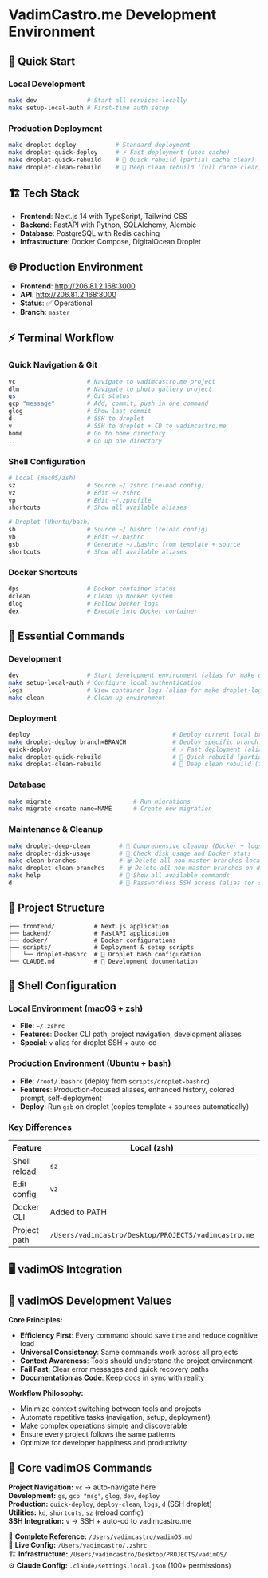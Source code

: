 # VadimCastro.me Development Environment

## 🚀 Quick Start

### Local Development
```bash
make dev              # Start all services locally
make setup-local-auth # First-time auth setup
```

### Production Deployment
```bash
make droplet-deploy           # Standard deployment
make droplet-quick-deploy     # ⚡ Fast deployment (uses cache)
make droplet-quick-rebuild    # 🚀 Quick rebuild (partial cache clear)
make droplet-clean-rebuild    # 🧹 Deep clean rebuild (full cache clear)
```

## 🏗️ Tech Stack
- **Frontend**: Next.js 14 with TypeScript, Tailwind CSS
- **Backend**: FastAPI with Python, SQLAlchemy, Alembic
- **Database**: PostgreSQL with Redis caching
- **Infrastructure**: Docker Compose, DigitalOcean Droplet

## 🌐 Production Environment
- **Frontend**: http://206.81.2.168:3000
- **API**: http://206.81.2.168:8000
- **Status**: ✅ Operational
- **Branch**: `master`

## ⚡ Terminal Workflow

### Quick Navigation & Git
```bash
vc                    # Navigate to vadimcastro.me project
dlm                   # Navigate to photo gallery project  
gs                    # Git status
gcp "message"         # Add, commit, push in one command
glog                  # Show last commit
d                     # SSH to droplet
v                     # SSH to droplet + CD to vadimcastro.me
home                  # Go to home directory
..                    # Go up one directory
```

### Shell Configuration
```bash
# Local (macOS/zsh)
sz                    # Source ~/.zshrc (reload config)
vz                    # Edit ~/.zshrc
vp                    # Edit ~/.zprofile
shortcuts             # Show all available aliases

# Droplet (Ubuntu/bash)  
sb                    # Source ~/.bashrc (reload config)
vb                    # Edit ~/.bashrc
gsb                   # Generate ~/.bashrc from template + source
shortcuts             # Show all available aliases
```

### Docker Shortcuts
```bash
dps                   # Docker container status
dclean                # Clean up Docker system
dlog                  # Follow Docker logs
dex                   # Execute into Docker container
```

## 🔧 Essential Commands

### Development
```bash
dev                   # Start development environment (alias for make dev)
make setup-local-auth # Configure local authentication
logs                  # View container logs (alias for make droplet-logs)
make clean            # Clean up environment
```

### Deployment
```bash
deploy                                        # Deploy current local branch to production (alias)
make droplet-deploy branch=BRANCH             # Deploy specific branch to production
quick-deploy                                  # ⚡ Fast deployment (alias for make droplet-quick-deploy)
make droplet-quick-rebuild                    # 🚀 Quick rebuild (partial cache clear)
make droplet-clean-rebuild                    # 🧹 Deep clean rebuild (full cache clear)
```

### Database
```bash
make migrate                       # Run migrations
make migrate-create name=NAME      # Create new migration
```

### Maintenance & Cleanup
```bash
make droplet-deep-clean        # 🧹 Comprehensive cleanup (Docker + logs + system updates)
make droplet-disk-usage        # 💾 Check disk usage and Docker stats
make clean-branches            # 🗑️ Delete all non-master branches locally
make droplet-clean-branches    # 🗑️ Delete all non-master branches on droplet
make help                      # 📖 Show all available commands
d                              # 🔗 Passwordless SSH access (alias for ssh droplet)
```

## 📁 Project Structure
```
├── frontend/           # Next.js application
├── backend/            # FastAPI application
├── docker/             # Docker configurations
├── scripts/            # Deployment & setup scripts
│   └── droplet-bashrc  # 🐚 Droplet bash configuration
└── CLAUDE.md           # 📖 Development documentation
```

## 🐚 Shell Configuration

### Local Environment (macOS + zsh)
- **File**: `~/.zshrc` 
- **Features**: Docker CLI path, project navigation, development aliases
- **Special**: `v` alias for droplet SSH + auto-cd

### Production Environment (Ubuntu + bash)  
- **File**: `/root/.bashrc` (deploy from `scripts/droplet-bashrc`)
- **Features**: Production-focused aliases, enhanced history, colored prompt, self-deployment
- **Deploy**: Run `gsb` on droplet (copies template + sources automatically)

### Key Differences
| Feature | Local (zsh) | Droplet (bash) |
|---------|-------------|----------------|
| Shell reload | `sz` | `sb` |  
| Edit config | `vz` | `vb` |
| Docker CLI | Added to PATH | System installed |
| Project path | `/Users/vadimcastro/Desktop/PROJECTS/vadimcastro.me` | `/root/vadimcastro.me` |

## 🖥️ vadimOS Integration


































































































































































## 🎯 vadimOS Development Values

**Core Principles:**
- **Efficiency First**: Every command should save time and reduce cognitive load
- **Universal Consistency**: Same commands work across all projects
- **Context Awareness**: Tools should understand the project environment
- **Fail Fast**: Clear error messages and quick recovery paths
- **Documentation as Code**: Keep docs in sync with reality

**Workflow Philosophy:**
- Minimize context switching between tools and projects
- Automate repetitive tasks (navigation, setup, deployment)
- Make complex operations simple and discoverable
- Ensure every project follows the same patterns
- Optimize for developer happiness and productivity

## 🔧 Core vadimOS Commands
**Project Navigation:** `vc` → auto-navigate here  
**Development:** `gs`, `gcp "msg"`, `glog`, `dev`, `deploy`  
**Production:** `quick-deploy`, `deploy-clean`, `logs`, `d` (SSH droplet)  
**Utilities:** `kd`, `shortcuts`, `sz` (reload config)  
**SSH Integration:** `v` → SSH + auto-cd to vadimcastro.me

📖 **Complete Reference:** `/Users/vadimcastro/vadimOS.md`  
🔧 **Live Config:** `/Users/vadimcastro/.zshrc`  
🏗️ **Infrastructure:** `/Users/vadimcastro/Desktop/PROJECTS/vadimOS/`  
⚙️ **Claude Config:** `.claude/settings.local.json` (100+ permissions)

